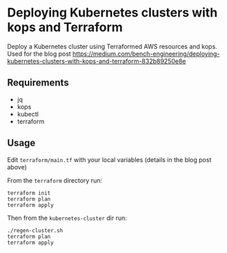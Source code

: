 # Deploying Kubernetes clusters with kops and Terraform

Deploy a Kubernetes cluster using Terraformed AWS resources and kops. Used for the blog post https://medium.com/bench-engineering/deploying-kubernetes-clusters-with-kops-and-terraform-832b89250e8e

## Requirements

* jq
* kops
* kubectl
* terraform

## Usage

Edit `terraform/main.tf` with your local variables (details in the blog post above)

From the `terraform` directory run:

    terraform init
    terraform plan
    terraform apply
    
Then from the `kubernetes-cluster` dir run:

    ./regen-cluster.sh
    terraform plan
    terraform apply   
